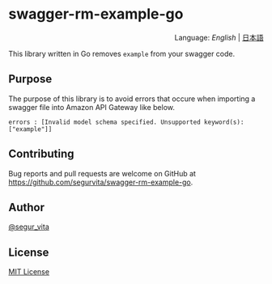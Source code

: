 # swagger-rm-example-go
<div style="text-align:right">Language: <i>English</i> | <a href="README_JA.md">日本語</a></div>



This library written in Go removes `example` from your swagger code.



## Purpose

The purpose of this library is to avoid errors that occure when importing a swagger file into Amazon API Gateway like below.

```
errors : [Invalid model schema specified. Unsupported keyword(s): ["example"]]
```



## Contributing

Bug reports and pull requests are welcome on GitHub at https://github.com/segurvita/swagger-rm-example-go.



## Author

[@segur_vita](https://twitter.com/segur_vita)



## License

[MIT License](https://opensource.org/licenses/MIT)